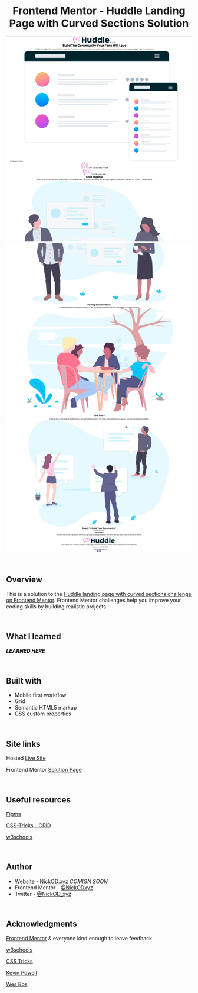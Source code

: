 <h1 align="center">Frontend Mentor - Huddle Landing Page with Curved Sections Solution</h1>

![Screen grab](https://github.com/NickODxyz/FM-huddle-landing-page-with-curved-sections-master/blob/main/Preview.JPG)
![Screen grab](https://github.com/NickODxyz/FM-huddle-landing-page-with-curved-sections-master/blob/main/Preview-ext-1.JPG)
![Screen grab](https://github.com/NickODxyz/FM-huddle-landing-page-with-curved-sections-master/blob/main/Preview-ext-2.JPG)

<br>

## Overview

This is a solution to the [Huddle landing page with curved sections challenge on Frontend Mentor](https://www.frontendmentor.io/challenges/huddle-landing-page-with-curved-sections-5ca5ecd01e82137ec91a50f2). Frontend Mentor challenges help you improve your coding skills by building realistic projects. 

<br>

## What I learned

***LEARNED HERE***

<br>

## Built with

- Mobile first workflow
- Grid
- Semantic HTML5 markup
- CSS custom properties

<br>

## Site links

Hosted [Live Site]()

Frontend Mentor [Solution Page]()

<br>

## Useful resources

[Figma](https://www.figma.com)

[CSS-Tricks - GRID](https://css-tricks.com/snippets/css/complete-guide-grid/)

[w3schools](https://www.w3schools.com/)

<br>

## Author

- Website - [NickOD.xyz](http://www.NickOD.xyz) <em>COMIGN SOON</em>
- Frontend Mentor - [@NickODxyz](https://www.frontendmentor.io/profile/NickODxyz)
- Twitter - [@NickOD_xyz](https://twitter.com/NickOD_xyz)

<br>

## Acknowledgments

[Frontend Mentor](https://www.frontendmentor.io/) & everyone kind enough to leave feedback

[w3schools](https://www.w3schools.com/)

[CSS Tricks](https://css-tricks.com/)

[Kevin Powell](https://www.youtube.com/kepowob)

[Wes Bos](https://wesbos.com/)